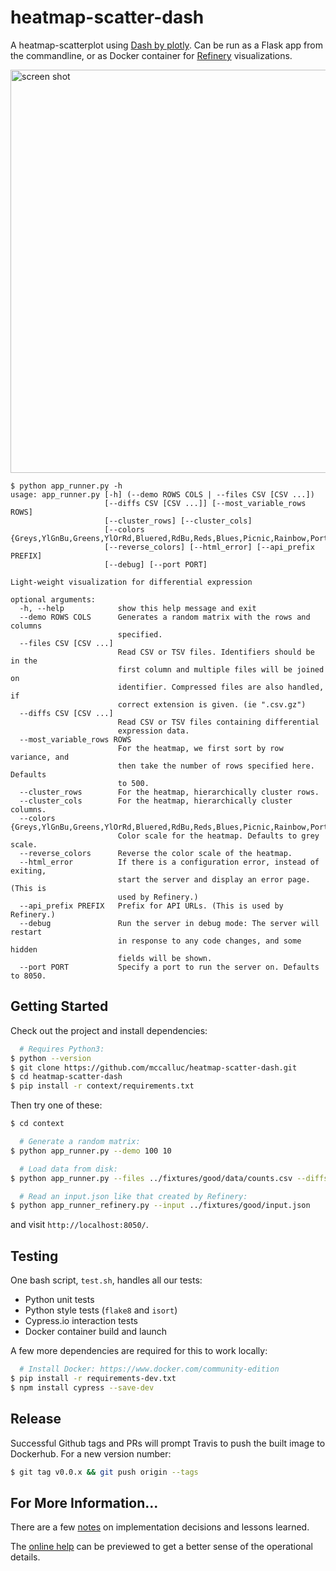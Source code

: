 # heatmap-scatter-dash

A heatmap-scatterplot using [Dash by plotly](https://plot.ly/products/dash/).
Can be run as a Flask app from the commandline,
or as Docker container for [Refinery](https://github.com/refinery-platform/refinery-platform) visualizations.

<img width="645" alt="screen shot" src="https://user-images.githubusercontent.com/730388/34791348-b263ab92-f612-11e7-8330-31a2d4804ada.png">

```
$ python app_runner.py -h
usage: app_runner.py [-h] (--demo ROWS COLS | --files CSV [CSV ...])
                     [--diffs CSV [CSV ...]] [--most_variable_rows ROWS]
                     [--cluster_rows] [--cluster_cols]
                     [--colors {Greys,YlGnBu,Greens,YlOrRd,Bluered,RdBu,Reds,Blues,Picnic,Rainbow,Portland,Jet,Hot,Blackbody,Earth,Electric,Viridis}]
                     [--reverse_colors] [--html_error] [--api_prefix PREFIX]
                     [--debug] [--port PORT]

Light-weight visualization for differential expression

optional arguments:
  -h, --help            show this help message and exit
  --demo ROWS COLS      Generates a random matrix with the rows and columns
                        specified.
  --files CSV [CSV ...]
                        Read CSV or TSV files. Identifiers should be in the
                        first column and multiple files will be joined on
                        identifier. Compressed files are also handled, if
                        correct extension is given. (ie ".csv.gz")
  --diffs CSV [CSV ...]
                        Read CSV or TSV files containing differential
                        expression data.
  --most_variable_rows ROWS
                        For the heatmap, we first sort by row variance, and
                        then take the number of rows specified here. Defaults
                        to 500.
  --cluster_rows        For the heatmap, hierarchically cluster rows.
  --cluster_cols        For the heatmap, hierarchically cluster columns.
  --colors {Greys,YlGnBu,Greens,YlOrRd,Bluered,RdBu,Reds,Blues,Picnic,Rainbow,Portland,Jet,Hot,Blackbody,Earth,Electric,Viridis}
                        Color scale for the heatmap. Defaults to grey scale.
  --reverse_colors      Reverse the color scale of the heatmap.
  --html_error          If there is a configuration error, instead of exiting,
                        start the server and display an error page. (This is
                        used by Refinery.)
  --api_prefix PREFIX   Prefix for API URLs. (This is used by Refinery.)
  --debug               Run the server in debug mode: The server will restart
                        in response to any code changes, and some hidden
                        fields will be shown.
  --port PORT           Specify a port to run the server on. Defaults to 8050.
```

## Getting Started

Check out the project and install dependencies:
```bash
  # Requires Python3:
$ python --version
$ git clone https://github.com/mccalluc/heatmap-scatter-dash.git
$ cd heatmap-scatter-dash
$ pip install -r context/requirements.txt
```

Then try one of these:

```bash
$ cd context

  # Generate a random matrix:
$ python app_runner.py --demo 100 10

  # Load data from disk:
$ python app_runner.py --files ../fixtures/good/data/counts.csv --diffs ../fixtures/good/data/stats-*

  # Read an input.json like that created by Refinery:
$ python app_runner_refinery.py --input ../fixtures/good/input.json
```

and visit `http://localhost:8050/`.

## Testing

One bash script, `test.sh`, handles all our tests:
- Python unit tests
- Python style tests (`flake8` and `isort`)
- Cypress.io interaction tests
- Docker container build and launch

A few more dependencies are required for this to work locally:
```bash
  # Install Docker: https://www.docker.com/community-edition
$ pip install -r requirements-dev.txt
$ npm install cypress --save-dev
```

## Release

Successful Github tags and PRs will prompt Travis to push the built image to Dockerhub. For a new version number:

```bash
$ git tag v0.0.x && git push origin --tags
```

## For More Information...

There are a few [notes](docs) on implementation decisions and lessons learned.

The [online help](context/app/help/help.md) can be previewed to get a better sense of the operational details.
